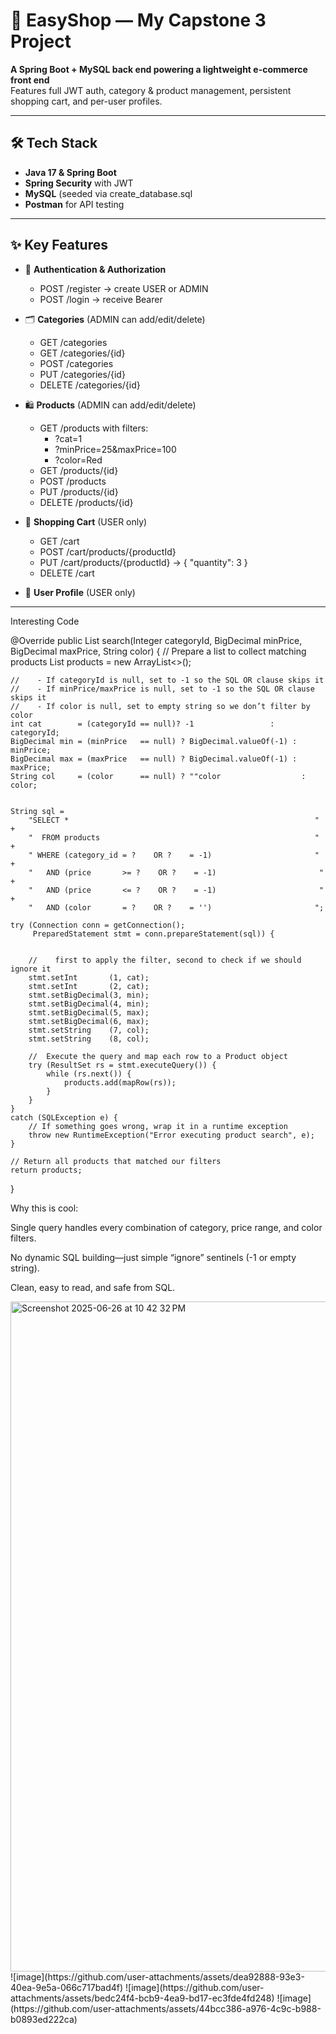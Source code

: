 # 🚀 EasyShop — My Capstone 3 Project

**A Spring Boot + MySQL back end powering a lightweight e-commerce front end**  
Features full JWT auth, category & product management, persistent shopping cart, and per-user profiles.

---

## 🛠️ Tech Stack

- **Java 17 & Spring Boot**  
- **Spring Security** with JWT  
- **MySQL** (seeded via create_database.sql
- **Postman** for API testing  

---

## ✨ Key Features

- 🔐 **Authentication & Authorization**  
  - POST /register → create USER or ADMIN  
  - POST /login → receive Bearer <token> 

- 🗂️ **Categories** (ADMIN can add/edit/delete)  
  - GET  /categories  
  - GET  /categories/{id} 
  - POST /categories 
  - PUT  /categories/{id} 
  - DELETE /categories/{id} 

- 🛍️ **Products** (ADMIN can add/edit/delete)  
  - GET  /products with filters:  
    - ?cat=1 
    - ?minPrice=25&maxPrice=100  
    - ?color=Red  
  - GET  /products/{id}
  - POST /products 
  - PUT  /products/{id}
  - DELETE /products/{id}

- 🛒 **Shopping Cart** (USER only)  
  - GET    /cart 
  - POST   /cart/products/{productId} 
  - PUT    /cart/products/{productId} → { "quantity": 3 } 
  - DELETE /cart  

- 👤 **User Profile** (USER only) 



---
Interesting Code

@Override
public List<Product> search(Integer categoryId,
                            BigDecimal minPrice,
                            BigDecimal maxPrice,
                            String color) {
    // Prepare a list to collect matching products
    List<Product> products = new ArrayList<>();

    //    - If categoryId is null, set to -1 so the SQL OR clause skips it
    //    - If minPrice/maxPrice is null, set to -1 so the SQL OR clause skips it
    //    - If color is null, set to empty string so we don’t filter by color
    int cat        = (categoryId == null)? -1                 : categoryId;
    BigDecimal min = (minPrice   == null) ? BigDecimal.valueOf(-1) : minPrice;
    BigDecimal max = (maxPrice   == null) ? BigDecimal.valueOf(-1) : maxPrice;
    String col     = (color      == null) ? ""color                  : color;

  
    String sql =
        "SELECT *                                                       " +
        "  FROM products                                                " +
        " WHERE (category_id = ?    OR ?    = -1)                       " +
        "   AND (price       >= ?    OR ?    = -1)                       " +
        "   AND (price       <= ?    OR ?    = -1)                       " +
        "   AND (color       = ?    OR ?    = '')                       ";

    try (Connection conn = getConnection();
         PreparedStatement stmt = conn.prepareStatement(sql)) {

        
        //    first to apply the filter, second to check if we should ignore it
        stmt.setInt       (1, cat);
        stmt.setInt       (2, cat);
        stmt.setBigDecimal(3, min);
        stmt.setBigDecimal(4, min);
        stmt.setBigDecimal(5, max);
        stmt.setBigDecimal(6, max);
        stmt.setString    (7, col);
        stmt.setString    (8, col);

        //  Execute the query and map each row to a Product object
        try (ResultSet rs = stmt.executeQuery()) {
            while (rs.next()) {
                products.add(mapRow(rs));
            }
        }
    }
    catch (SQLException e) {
        // If something goes wrong, wrap it in a runtime exception
        throw new RuntimeException("Error executing product search", e);
    }

    // Return all products that matched our filters
    return products;
}

Why this is cool:

Single query handles every combination of category, price range, and color filters.

No dynamic SQL building—just simple “ignore” sentinels (-1 or empty string).

Clean, easy to read, and safe from SQL.

<img width="1072" alt="Screenshot 2025-06-26 at 10 42 32 PM" src="https://github.com/user-attachments/assets/0e86f854-e86b-4b77-97c6-4e944eea760e" />
![image](https://github.com/user-attachments/assets/dea92888-93e3-40ea-9e5a-066c717bad4f)
![image](https://github.com/user-attachments/assets/bedc24f4-bcb9-4ea9-bd17-ec3fde4fd248)
![image](https://github.com/user-attachments/assets/44bcc386-a976-4c9c-b988-b0893ed222ca)






